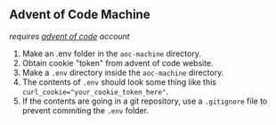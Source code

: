 ## Advent of Code Machine

*requires [advent of code](https://adventofcode.com/) account*

1. Make an .env folder in the `aoc-machine` directory.
2. Obtain cookie "token" from advent of code website.
3. Make a `.env` directory inside the `aoc-machine` directory.
4. The contents of `.env` should look some thing like this `curl_cookie="your_cookie_token_here"`.
5. If the contents are going in a git repository, use a `.gitignore` file to prevent commiting the `.env` folder. 
